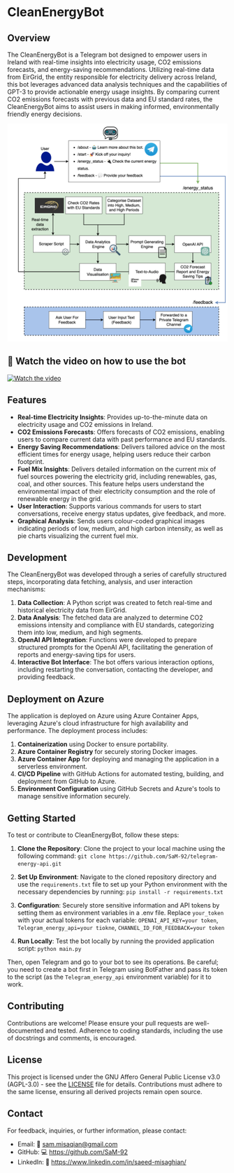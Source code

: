 # CleanEnergyBot

## Overview

The CleanEnergyBot is a Telegram bot designed to empower users in Ireland with real-time insights into electricity usage, CO2 emissions forecasts, and energy-saving recommendations. Utilizing real-time data from EirGrid, the entity responsible for electricity delivery across Ireland, this bot leverages advanced data analysis techniques and the capabilities of GPT-3 to provide actionable energy usage insights. By comparing current CO2 emissions forecasts with previous data and EU standard rates, the CleanEnergyBot aims to assist users in making informed, environmentally friendly energy decisions.

![Real-time Data Scraping Diagram](/images/overview.png)

<!-- [🎥 Watch the video on how to use the bot](https://www.youtube.com/watch?v=qxA-Xx5oGXI) -->

## 🎥 Watch the video on how to use the bot

[![Watch the video](/images/video_thumbnail.jpg)](https://www.youtube.com/watch?v=qxA-Xx5oGXI)

## Features

- **Real-time Electricity Insights**: Provides up-to-the-minute data on electricity usage and CO2 emissions in Ireland.
- **CO2 Emissions Forecasts**: Offers forecasts of CO2 emissions, enabling users to compare current data with past performance and EU standards.
- **Energy Saving Recommendations**: Delivers tailored advice on the most efficient times for energy usage, helping users reduce their carbon footprint.
- **Fuel Mix Insights**: Delivers detailed information on the current mix of fuel sources powering the electricity grid, including renewables, gas, coal, and other sources. This feature helps users understand the environmental impact of their electricity consumption and the role of renewable energy in the grid.
- **User Interaction**: Supports various commands for users to start conversations, receive energy status updates, give feedback, and more.
- **Graphical Analysis**: Sends users colour-coded graphical images indicating periods of low, medium, and high carbon intensity, as well as pie charts visualizing the current fuel mix.

## Development

The CleanEnergyBot was developed through a series of carefully structured steps, incorporating data fetching, analysis, and user interaction mechanisms:

1. **Data Collection**: A Python script was created to fetch real-time and historical electricity data from EirGrid.
2. **Data Analysis**: The fetched data are analyzed to determine CO2 emissions intensity and compliance with EU standards, categorizing them into low, medium, and high segments.
3. **OpenAI API Integration**: Functions were developed to prepare structured prompts for the OpenAI API, facilitating the generation of reports and energy-saving tips for users.
4. **Interactive Bot Interface**: The bot offers various interaction options, including restarting the conversation, contacting the developer, and providing feedback.

## Deployment on Azure

The application is deployed on Azure using Azure Container Apps, leveraging Azure's cloud infrastructure for high availability and performance. The deployment process includes:

1. **Containerization** using Docker to ensure portability.
2. **Azure Container Registry** for securely storing Docker images.
3. **Azure Container App** for deploying and managing the application in a serverless environment.
4. **CI/CD Pipeline** with GitHub Actions for automated testing, building, and deployment from GitHub to Azure.
5. **Environment Configuration** using GitHub Secrets and Azure's tools to manage sensitive information securely.

## Getting Started

To test or contribute to CleanEnergyBot, follow these steps:

1. **Clone the Repository**: Clone the project to your local machine using the following command:
   `git clone https://github.com/SaM-92/telegram-energy-api.git`

2. **Set Up Environment**: Navigate to the cloned repository directory and use the `requirements.txt` file to set up your Python environment with the necessary dependencies by running: `pip install -r requirements.txt`

3. **Configuration**: Securely store sensitive information and API tokens by setting them as environment variables in a .env file. Replace `your_token` with your actual tokens for each variable:
   `OPENAI_API_KEY=your token`,
   `Telegram_energy_api=your tiokne`,
   `CHANNEL_ID_FOR_FEEDBACK=your token`

4. **Run Locally**: Test the bot locally by running the provided application script: `python main.py`

Then, open Telegram and go to your bot to see its operations. Be careful; you need to create a bot first in Telegram using BotFather and pass its token to the script (as the `Telegram_energy_api` environment variable) for it to work.

## Contributing

Contributions are welcome! Please ensure your pull requests are well-documented and tested. Adherence to coding standards, including the use of docstrings and comments, is encouraged.

## License

This project is licensed under the GNU Affero General Public License v3.0 (AGPL-3.0) - see the [LICENSE](https://www.gnu.org/licenses/agpl-3.0.en.html) file for details. Contributions must adhere to the same license, ensuring all derived projects remain open source.

## Contact

For feedback, inquiries, or further information, please contact:

- Email: 📧 sam.misaqian@gmail.com
- GitHub: 💻 https://github.com/SaM-92
- LinkedIn: 🔗 https://www.linkedin.com/in/saeed-misaghian/
